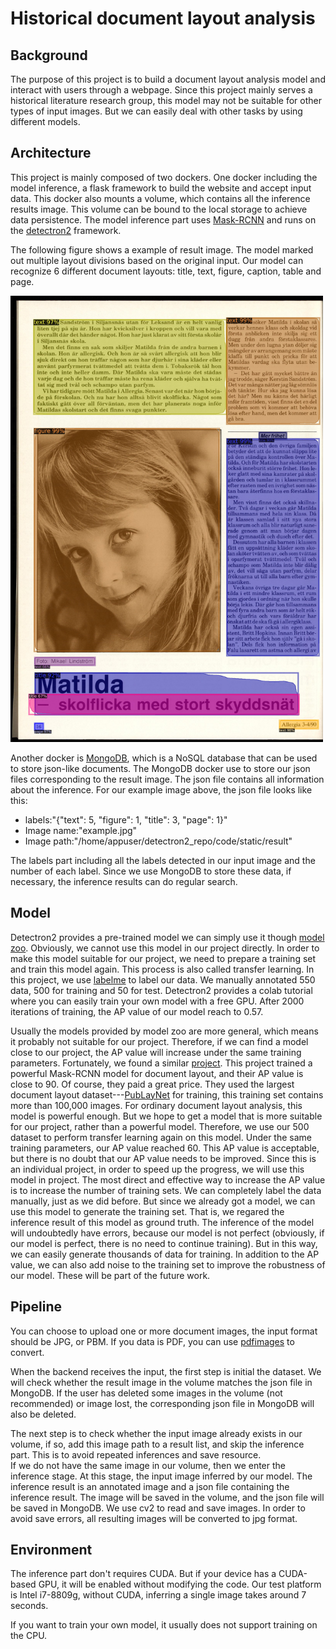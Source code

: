 # Historical document layout analysis

## Background
The purpose of this project is to build a document layout analysis model and interact with users through a webpage. Since this project mainly serves a historical literature research group, this model may not be suitable for other types of input images. But we can easily deal with other tasks by using different models.

## Architecture
This project is mainly composed of two dockers. One docker including the model inference, a flask framework to build the website and accept input data. This docker also mounts a volume, which contains all the inference results image. This volume can be bound to the local storage to achieve data persistence. The model inference part uses [Mask-RCNN](https://arxiv.org/abs/1703.06870) and runs on the [detectron2](https://github.com/facebookresearch/detectron2) framework. 

The following figure shows a example of result image. The model marked out multiple layout divisions based on the original input. Our model can recognize 6 different document layouts: title, text, figure, caption, table and page. 

<img src="static/result/example.jpg" text-align:center alt="example image" width="500">  

Another docker is [MongoDB](https://www.mongodb.com/), which is a NoSQL database that can be used to store json-like documents. The MongoDB docker use to store our json files corresponding to the result image. The json file contains all information about the inference. For our example image above, the json file looks like this:
* labels:"{"text": 5, "figure": 1, "title": 3, "page": 1}"
* Image name:"example.jpg"
* Image path:"/home/appuser/detectron2_repo/code/static/result"  

The labels part including all the labels detected in our input image and the number of each label. Since we use MongoDB to store these data, if necessary, the inference results can do regular search.

## Model
Detectron2 provides a pre-trained model we can simply use it though [model zoo](https://github.com/facebookresearch/detectron2/blob/master/MODEL_ZOO.md). Obviously, we cannot use this model in our project directly. In order to make this model suitable for our project, we need to prepare a training set and train this model again. This process is also called transfer learning. In this project, we use [labelme](https://github.com/wkentaro/labelme) to label our data. We manually annotated 550 data, 500 for training and 50 for test. Detectron2 provides a colab tutorial where you can easily train your own model with a free GPU. 
After 2000 iterations of training, the AP value of our model reach to 0.57. 

Usually the models provided by model zoo are more general, which means it probably not suitable for our project. Therefore, if we can find a model close to our project, the AP value will increase under the same training parameters. Fortunately, we found a similar [project](https://github.com/hpanwar08/detectron2). 
This project trained a powerful Mask-RCNN model for document layout, and their AP value is close to 90. Of course, they paid a great price. They used the largest document layout dataset---[PubLayNet](https://github.com/ibm-aur-nlp/PubLayNet) for training, this training set contains more than 100,000 images. For ordinary document layout analysis, this model is powerful enough. But we hope to get a model that is more suitable for our project, rather than a powerful model. Therefore, we use our 500 dataset to perform transfer learning again on this model. Under the same training parameters, our AP value reached 60. This AP value is acceptable, but there is no doubt that our AP value needs to be improved. Since this is an individual project, in order to speed up the progress, we will use this model in project. The most direct and effective way to increase the AP value is to increase the number of training sets. We can completely label the data manually, just as we did before. But since we already got a model, we can use this model to generate the training set. That is, we regared the inference result of this model as ground truth. The inference of the model will undoubtedly have errors, because our model is not perfect (obviously, if our model is perfect, there is no need to continue training). But in this way, we can easily generate thousands of data for training. In addition to the AP value, we can also add noise to the training set to improve the robustness of our model. These will be part of the future work.


## Pipeline
You can choose to upload one or more document images, the input format should be JPG, or PBM. If you data is PDF, you can use [pdfimages](https://github.com/facebookresearch/detectron2) to convert. 

When the backend receives the input, the first step is initial the dataset. We will check whether the result image in the volume matches the json file in MongoDB. If the user has deleted some images in the volume (not recommended) or image lost, the corresponding json file in MongoDB will also be deleted.

The next step is to check whether the input image already exists in our volume, if so, add this image path to a result list, and skip the inference part. This is to avoid repeated inferences and save resource.  
If we do not have the same image in our volume, then we enter the inference stage. At this stage, the input image inferred by our model. The inference result is an annotated image and a json file containing the inference result. The image will be saved in the volume, and the json file will be saved in MongoDB. We use cv2 to read and save images. In order to avoid save errors, all resulting images will be converted to jpg format.

## Environment
The inference part don't requires CUDA. But if your device has a CUDA-based GPU, it will be enabled without modifying the code. Our test platform is Intel i7-8809g, without CUDA, inferring a single image takes around 7 seconds. 

If you want to train your own model, it usually does not support training on the CPU.

